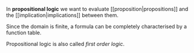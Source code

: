 
In **propositional logic** we want to evaluate [[proposition|propositions]] and the [[implication|implications]] between them.

Since the domain is finite, a formula can be completely characterised by a function table.

Propositional logic is also called *first order logic*.